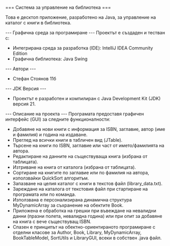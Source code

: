 === Система за управление на библиотека ===

Това е десктоп приложение, разработено на Java, за управление на каталог с книги в библиотека.

--- Графична среда за програмиране ---
Проектът е създаден и тестван с:
*   Интегрирана среда за разработка (IDE): IntelliJ IDEA Community Edition
*   Графична библиотека: Java Swing

--- Автори ---
*   Стефан Стоянов 11б

--- JDK Версия ---
*   Проектът е разработен и компилиран с Java Development Kit (JDK) версия 21.

--- Описание на проекта ---
Програмата предоставя графичен интерфейс (GUI) за следните функционалности:
*   Добавяне на нови книги с информация за ISBN, заглавие, автор (име и фамилия) и година на издаване.
*   Преглед на всички книги в табличен вид (JTable).
*   Търсене на книги по ISBN, заглавие или част от името/фамилията на автора.
*   Редактиране на данните на съществуваща книга (избрана от таблицата).
*   Изтриване на книга от каталога (избрана от таблицата).
*   Сортиране на книгите по заглавие или по фамилия на автора, използвайки QuickSort алгоритъм.
*   Запазване на целия каталог с книги в текстов файл (library_data.txt).
*   Зареждане на каталога от текстовия файл при стартиране на програмата или по команда.
*   Използвана е персонализирана динамична структура MyDynamicArray<T> за съхранение на обектите Book.
*   Приложена е обработка на грешки при въвеждане на невалидни данни (празни полета, невалидна година) или при опит за добавяне на книга с вече съществуващ ISBN.
*   Спазен е принципът на обектно-ориентираното програмиране с отделни класове за Author, Book, Library, MyDynamicArray, BookTableModel, SortUtils и LibraryGUI, всеки в собствен .java файл.
